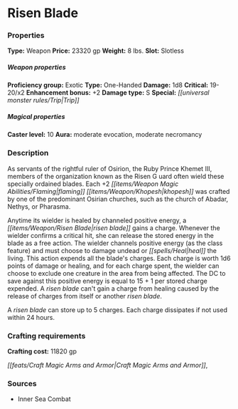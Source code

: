 ﻿---
Title: "Risen Blade"
Type: "Weapon"
Price: "23320 gp"
Weight: "8 lbs."
Slot: "Slotless"
Proficiency group: "Exotic"
Weapon properties Type: "One-Handed"
Damage: "1d8"
Critical: "19-20/x2"
Enhancement bonus: "+2"
Damage type: "S"
Special: "Trip"
Caster level: "10"
Aura: "moderate evocation, moderate necromancy"
Description: |
  "As servants of the rightful ruler of Osirion, the Ruby Prince Khemet III, members of the organization known as the Risen G uard often wield these specially ordained blades. Each _+2 flaming khopesh_ was crafted by one of the predominant Osirian churches, such as the church of Abadar, Nethys, or Pharasma.
  Anytime its wielder is healed by channeled positive energy, a _risen blade_ gains a charge. Whenever the wielder confirms a critical hit, she can release the stored energy in the blade as a free action. The wielder channels positive energy (as the class feature) and must choose to damage undead or heal the living. This action expends all the blade's charges. Each charge is worth 1d6 points of damage or healing, and for each charge spent, the wielder can choose to exclude one creature in the area from being affected. The DC to save against this positive energy is equal to 15 + 1 per stored charge expended. A _risen blade_ can't gain a charge from healing caused by the release of charges from itself or another _risen blade_.
  A _risen blade_ can store up to 5 charges. Each charge dissipates if not used within 24 hours."
Crafting cost: "11820 gp"
Sources: "['Inner Sea Combat']"
---

# Risen Blade

### Properties

**Type:** Weapon **Price:** 23320 gp **Weight:** 8 lbs. **Slot:** Slotless

##### Weapon properties

**Proficiency group:** Exotic **Type:** One-Handed **Damage:** 1d8 **Critical:** 19-20/x2 **Enhancement bonus:** +2 **Damage type:** S **Special:** _[[universal monster rules/Trip|Trip]]_

##### Magical properties

**Caster level:** 10 **Aura:** moderate evocation, moderate necromancy

### Description

As servants of the rightful ruler of Osirion, the Ruby Prince Khemet III, members of the organization known as the Risen G uard often wield these specially ordained blades. Each +2 _[[items/Weapon Magic Abilities/Flaming|flaming]]_ _[[items/Weapon/Khopesh|khopesh]]_ was crafted by one of the predominant Osirian churches, such as the church of Abadar, Nethys, or Pharasma.

Anytime its wielder is healed by channeled positive energy, a _[[items/Weapon/Risen Blade|risen blade]]_ gains a charge. Whenever the wielder confirms a critical hit, she can release the stored energy in the blade as a free action. The wielder channels positive energy (as the class feature) and must choose to damage undead or _[[spells/Heal|heal]]_ the living. This action expends all the blade's charges. Each charge is worth 1d6 points of damage or healing, and for each charge spent, the wielder can choose to exclude one creature in the area from being affected. The DC to save against this positive energy is equal to 15 + 1 per stored charge expended. A _risen blade_ can't gain a charge from healing caused by the release of charges from itself or another _risen blade_.

A _risen blade_ can store up to 5 charges. Each charge dissipates if not used within 24 hours.

### Crafting requirements

**Crafting cost:** 11820 gp

_[[feats/Craft Magic Arms and Armor|Craft Magic Arms and Armor]]_,

### Sources

* Inner Sea Combat